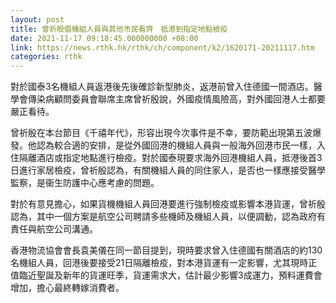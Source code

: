 ```yaml
---
layout: post
title: 曾祈殷倡機組人員與其他市民看齊　抵港到指定地點檢疫
date: 2021-11-17 09:18:45.000000000 +08:00
link: https://news.rthk.hk/rthk/ch/component/k2/1620171-20211117.htm
categories: rthk
---
```


對於國泰3名機組人員返港後先後確診新型肺炎，返港前曾入住德國一間酒店。醫學會傳染病顧問委員會聯席主席曾祈殷說，外國疫情風險高，對外國回港人士都要嚴正看待。

曾祈殷在本台節目《千禧年代》，形容出現今次事件是不幸，要防範出現第五波爆發。他認為較合適的安排，是從外國回港的機組人員與一般海外回港市民一樣，入住隔離酒店或指定地點進行檢疫。對於國泰現要求海外回港機組人員，抵港後首3日進行家居檢疫，曾祈殷認為，有關機組人員的同住家人，是否也一樣應接受醫學監察，是衞生防護中心應考慮的問題。

對於有意見擔心，如果貨機機組人員回港要進行強制檢疫或影響本港貨運，曾祈殷認為，其中一個方案是航空公司聘請多些機師及機組人員，以便調動，認為政府有責任與航空公司溝通。

香港物流協會會長袁美儀在同一節目提到，現時要求曾入住德國有關酒店的約130名機組人員，回港後要接受21日隔離檢疫，對本港貨運有一定影響，尤其現時正值臨近聖誕及新年的貨運旺季，貨運需求大，估計最少影響3成運力，預料運費會增加，擔心最終轉嫁消費者。
